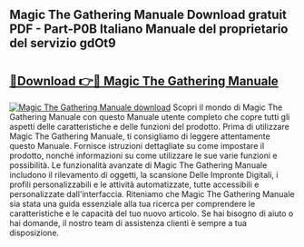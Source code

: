 ## Magic The Gathering Manuale Download gratuit PDF - Part-P0B Italiano Manuale del proprietario del servizio gdOt9

# <h2><a href="http://dfekp4.blite.top/?on=Magic+The+Gathering+Manuale">🔗Download 👉🔴 Magic The Gathering Manuale</a></h2>

[![Magic The Gathering Manuale download](https://i.imgur.com/lujVjoI.png)](http://dfekp4.blite.top/?on=Magic+The+Gathering+Manuale)
Scopri il mondo di Magic The Gathering Manuale con questo Manuale utente completo che copre tutti gli aspetti delle caratteristiche e delle funzioni del prodotto. Prima di utilizzare Magic The Gathering Manuale, ti consigliamo di leggere attentamente questo Manuale. Fornisce istruzioni dettagliate su come impostare il prodotto, nonché informazioni su come utilizzare le sue varie funzioni e possibilità. Le funzionalità avanzate di Magic The Gathering Manuale includono il rilevamento di oggetti, la scansione Delle Impronte Digitali, i profili personalizzabili e le attività automatizzate, tutte accessibili e personalizzate dall'interfaccia. Riteniamo che Magic The Gathering Manuale sia stata una guida essenziale alla tua ricerca per comprendere le caratteristiche e le capacità del tuo nuovo articolo. Se hai bisogno di aiuto o hai domande, il nostro team di assistenza clienti è sempre a tua disposizione.
